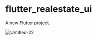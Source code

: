 # flutter_realestate_ui

A new Flutter project.


![Untitled-22](https://user-images.githubusercontent.com/78899995/216760718-cc21add8-f169-411d-8b2f-4754aa881201.jpg)
